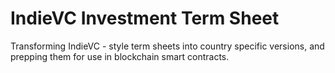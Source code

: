 # IndieVC Investment Term Sheet

Transforming IndieVC - style term sheets into country specific versions, and prepping them for use in blockchain smart contracts.
